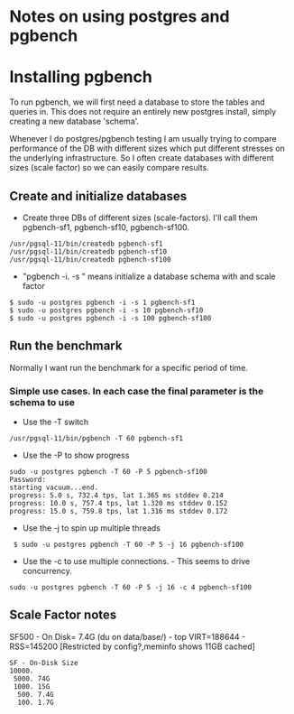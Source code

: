 # Notes on using postgres and pgbench

# Installing pgbench
To run pgbench, we will first need a database to store the tables and queries in.  This does not require an entirely new postgres install, simply creating a new database 'schema'.  

Whenever I do postgres/pgbench testing I am usually trying to compare performance of the DB with different sizes which put different stresses on the underlying infrastructure. So I often create databases with different sizes (scale factor) so we can easily compare results. 

## Create and initialize databases
* Create three DBs of different sizes (scale-factors).  I'll call them pgbench-sf1, pgbench-sf10, pgbench-sf100.
```
/usr/pgsql-11/bin/createdb pgbench-sf1
/usr/pgsql-11/bin/createdb pgbench-sf10
/usr/pgsql-11/bin/createdb pgbench-sf100
```
* "pgbench -i. <name> -s <num>" means initialize a database schema with <name> and scale factor <num>
```
$ sudo -u postgres pgbench -i -s 1 pgbench-sf1 
$ sudo -u postgres pgbench -i -s 10 pgbench-sf10
$ sudo -u postgres pgbench -i -s 100 pgbench-sf100
```
## Run the benchmark
Normally I want run the benchmark for a specific period of time.
### Simple use cases.  In each case the final parameter is the schema to use
* Use the -T <time-seconds> switch
```
/usr/pgsql-11/bin/pgbench -T 60 pgbench-sf1
```
* Use the -P to show progress
```
sudo -u postgres pgbench -T 60 -P 5 pgbench-sf100
Password: 
starting vacuum...end.
progress: 5.0 s, 732.4 tps, lat 1.365 ms stddev 0.214
progress: 10.0 s, 757.4 tps, lat 1.320 ms stddev 0.152
progress: 15.0 s, 759.8 tps, lat 1.316 ms stddev 0.172
```
* Use the -j <jobs> to spin up multiple threads
```
 $ sudo -u postgres pgbench -T 60 -P 5 -j 16 pgbench-sf100
```
* Use the -c <clients> to use multiple connections. - This seems to drive concurrency. 
```
sudo -u postgres pgbench -T 60 -P 5 -j 16 -c 4 pgbench-sf100
```
  

### 

## Scale Factor notes

SF500 - On Disk= 7.4G (du on data/base/<top of tree>) - top VIRT=188644 - RSS=145200 [Restricted by config?,meminfo shows 11GB cached]
```
SF - On-Disk Size
10000. 
 5000. 74G
 1000. 15G
  500. 7.4G
  100. 1.7G
```
